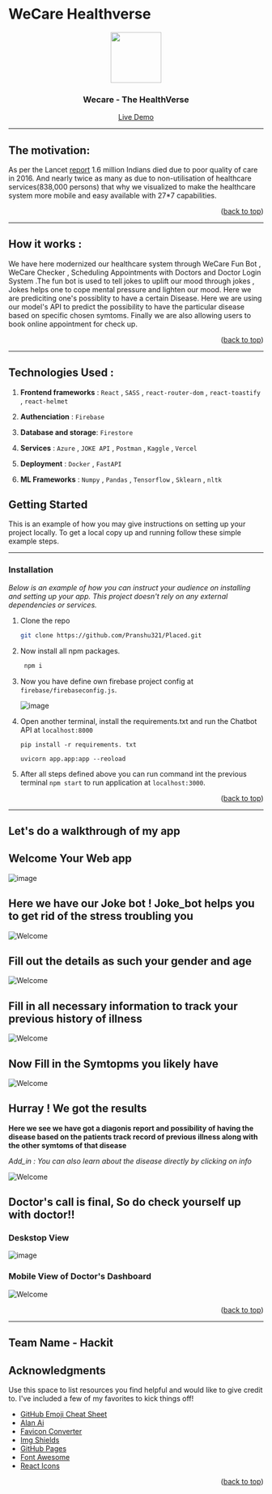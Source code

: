 # WeCare Healthverse

<div align="center">
  <a id="top" href="https://wecare32.vercel.app/" target="blank">
    <img src="https://user-images.githubusercontent.com/86917304/190920826-2209d78d-272e-496a-b791-6968307df2cb.png" width="100px" alt="">
  </a>

  <h3 align="center">Wecare - The HealthVerse</h3>

  <p align="center">
    <a href="https://wecare32.vercel.app/" target="blank">Live Demo</a> 
  </p>
</div>

---

## The motivation:
As per the Lancet [report](https://www.thelancet.com/journals/lancet/article/PIIS0140-6736(18)31668-4/fulltext) 1.6 million Indians died due to poor quality of care in 2016. And nearly twice as many as due to non-utilisation of healthcare services(838,000 persons) that why we visualized to make the healthcare system more mobile and easy available with 27*7 capabilities. 

<!-- <img
  src=""
  alt="Alt text"
  title="Optional title"
  style="display: inline-block; margin: 0 auto; max-width: 300px"> -->
  
  <p align="right">(<a href="#top">back to top</a>)</p>
  
 ---

## How it works :

We have here modernized our healthcare system through  WeCare Fun Bot , WeCare Checker , Scheduling Appointments with Doctors and Doctor Login System .The fun bot is used to tell jokes to uplift our mood through jokes , Jokes helps one to cope mental pressure and lighten our mood. Here we are prediciting one's possiblity to have a certain Disease. Here we are using our model's API to predict the possibility to have the particular disease based  on specific chosen symtoms. Finally we are also allowing users to book online appointment for check up. 

<p align="right">(<a href="#top">back to top</a>)</p>

---

## Technologies Used :

1. **Frontend frameworks** : `React` ,  `SASS` , `react-router-dom` , `react-toastify` ,  `react-helmet`

2. **Authenciation**       : `Firebase`

3. **Database and storage**: `Firestore`

4. **Services**            : `Azure` , `JOKE API` , `Postman` , `Kaggle` , `Vercel` 

5. **Deployment**          : `Docker` , `FastAPI`

6. **ML Frameworks**       : `Numpy` , `Pandas` , `Tensorflow` , `Sklearn` , `nltk` 

<!-- GETTING STARTED -->
## Getting Started

This is an example of how you may give instructions on setting up your project locally.
To get a local copy up and running follow these simple example steps.

---

### Installation

_Below is an example of how you can instruct your audience on installing and setting up your app. This project doesn't rely on any external dependencies or services._

1. Clone the repo
   ```sh
   git clone https://github.com/Pranshu321/Placed.git
   ```
2. Now install all npm packages.
   ```sh
    npm i 
   ```

3. Now you have define own firebase project config at `firebase/firebaseconfig.js`.

   ![image](https://user-images.githubusercontent.com/86917304/183728317-30372103-f0d7-4e99-b12c-7f0cd825ea18.png)

4. Open another terminal, install the requirements.txt and run the Chatbot API at `localhost:8000`
  
    ```
    pip install -r requirements. txt
    
    uvicorn app.app:app --reoload
    ```

5. After all steps defined above you can run command int the previous terminal `npm start` to run application at `localhost:3000`.

<p align="right">(<a href="#top">back to top</a>)</p>

---

## Let's do a walkthrough of my app

## **Welcome Your Web app**

![image](https://user-images.githubusercontent.com/73426684/213864866-9ae0d35f-2e26-4446-884a-f1dbdf039bf2.jpg)


## Here we have our Joke bot ! Joke_bot helps you to get rid of the stress troubling you


![Welcome](https://user-images.githubusercontent.com/73426684/213849366-0464688a-08db-4086-a13b-ee3125232740.jpg)


## Fill out the details as such your gender and age



![Welcome](./images/welcome_page.jpg)



## Fill in all necessary information to track  your previous history of illness



![Welcome](./images/patient.jpg)



## Now Fill in the Symtopms you likely have



![Welcome](./images/symtom.jpg)




## Hurray ! We got the results

**Here we see we have got a diagonis report and possibility of having the disease based on the patients track record of previous illness along with the other symtoms of that disease**


*Add_in : You can also learn about the disease directly by clicking on info*



![Welcome](./images/disease_report.jpg)


## Doctor's call is final, So do check yourself up with doctor!!

### Deskstop View
![image](https://user-images.githubusercontent.com/86917304/190920646-b3ddd488-9d46-41fa-b167-173541c76426.png)

### Mobile View of Doctor's Dashboard
![Welcome](https://user-images.githubusercontent.com/73426684/213864966-5869f035-222c-4b1a-b853-830604d53ab5.jpg)


<p align="right">(<a href="#top">back to top</a>)</p>

---



## Team Name - Hackit 
  
 
  







<!-- ACKNOWLEDGMENTS -->
## Acknowledgments

Use this space to list resources you find helpful and would like to give credit to. I've included a few of my favorites to kick things off!

* [GitHub Emoji Cheat Sheet](https://www.webpagefx.com/tools/emoji-cheat-sheet)
* [Alan Ai](https://alan.app/)
* [Favicon Converter](https://favicon.io/favicon-converter/)
* [Img Shields](https://shields.io)
* [GitHub Pages](https://pages.github.com)
* [Font Awesome](https://fontawesome.com)
* [React Icons](https://react-icons.github.io/react-icons/search)

<p align="right">(<a href="#top">back to top</a>)</p>






